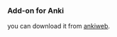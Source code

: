 ### Add-on for Anki 

you can download it from [ankiweb](https://ankiweb.net/shared/info/759018284).

